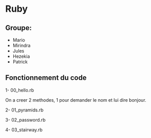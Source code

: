 # Ruby
## Groupe:

- Mario
- Mirindra
- Jules
- Hezekia
- Patrick

## Fonctionnement du code

1- 00_hello.rb

  On a creer 2 methodes, 1 pour demander le nom et lui dire bonjour.
  
2- 01_pyramids.rb
  
  
3- 02_password.rb



4- 03_stairway.rb
